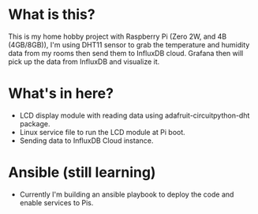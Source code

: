 # What is this?
This is my home hobby project with Raspberry Pi (Zero 2W, and 4B (4GB/8GB)), I'm using DHT11 sensor to grab the temperature and humidity data from my rooms then send them to InfluxDB cloud. Grafana then will pick up the data from InfluxDB and visualize it. 

# What's in here? 
- LCD display module with reading data using adafruit-circuitpython-dht package. 
- Linux service file to run the LCD module at Pi boot.
- Sending data to InfluxDB Cloud instance.

# Ansible (still learning)
- Currently I'm building an ansible playbook to deploy the code and enable services to Pis.
